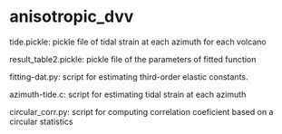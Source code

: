 # anisotropic_dvv

tide.pickle: 
pickle file of tidal strain at each azimuth for each volcano

result_table2.pickle:
pickle file of the parameters of fitted function

fitting-dat.py:
script for estimating third-order elastic constants.

azimuth-tide.c:
script for estimating tidal strain at each azimuth

circular_corr.py:
script for computing correlation coeficient based on a circular statistics